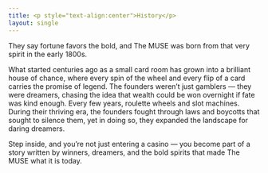 ```yaml
--- 
title: <p style="text-align:center">History</p>
layout: single 
---
```


They say fortune favors the bold, and The MUSE was born from that very spirit in the early 1800s. 

What started centuries ago as a small card room has grown into a brilliant house of chance, where every spin of the wheel and every flip of a card carries the promise of legend. The founders weren’t just gamblers — they were dreamers, chasing the idea that wealth could be won overnight if fate was kind enough. Every few years, roulette wheels and slot machines. During their thriving era, the founders fought through laws and boycotts that sought to silence them, yet in doing so, they expanded the landscape for daring dreamers. 

Step inside, and you’re not just entering a casino — you become part of a story written by winners, dreamers, and the bold spirits that made The MUSE what it is today.
